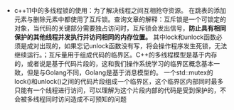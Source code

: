 - c++11中的多线程锁的使用：为了解决线程之间互相抢夺资源。 在跳表的添加元素与删除元素中都使用了互斥锁。查询文章的解释：互斥锁是一个可锁定的对象，当代码的关键部分需要独占访问时，互斥锁会发出信号，**防止具有相同保护的其他线程并发执行并访问相同的内存位置。** 其中lock和unlock函数必须是成对出现的，如果忘记unlock函数没有写，将会操作程序发生死锁，无法继续运行。；互斥量用于组成代码的临界区。C++的多线程模型是基于内存的，或者说是基于代码片段的，这和我们操作系统学习的临界区概念基本一致，但是与Golang不同，Golang是基于消息模型的。
一个std::mutex的lock()和unlock()之间的代码片段组成一个临界区，这个临界区内部同时最多只能有一个线程进行访问，可以理解为这个片段内部的代码是受到保护的，不会被多线程同时访问造成不可预知的问题
